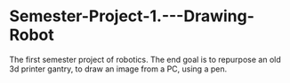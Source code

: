# Semester-Project-1.---Drawing-Robot
The first semester project of robotics. The end goal is to repurpose an old 3d printer gantry, to draw an image from a PC, using a pen.
